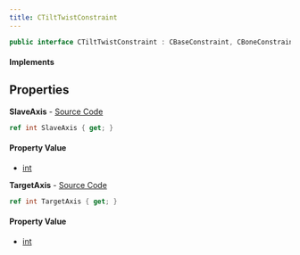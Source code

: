 ```yaml
---
title: CTiltTwistConstraint
---
```


```csharp
public interface CTiltTwistConstraint : CBaseConstraint, CBoneConstraintBase, ISchemaClass<CBoneConstraintBase>, ISchemaClass<CBaseConstraint>, ISchemaClass<CTiltTwistConstraint>, ISchemaField, ISchemaClass, INativeHandle
```

#### Implements

## Properties

**SlaveAxis** - [Source Code](https://github.com/swiftly-solution/swiftlys2/blob/master/managed/src/SwiftlyS2.Generated/Schemas/Interfaces/CTiltTwistConstraint.cs#L18)

```csharp
ref int SlaveAxis { get; }
```

#### Property Value

- [int](https://learn.microsoft.com/dotnet/api/system.int32)

**TargetAxis** - [Source Code](https://github.com/swiftly-solution/swiftlys2/blob/master/managed/src/SwiftlyS2.Generated/Schemas/Interfaces/CTiltTwistConstraint.cs#L16)

```csharp
ref int TargetAxis { get; }
```

#### Property Value

- [int](https://learn.microsoft.com/dotnet/api/system.int32)

